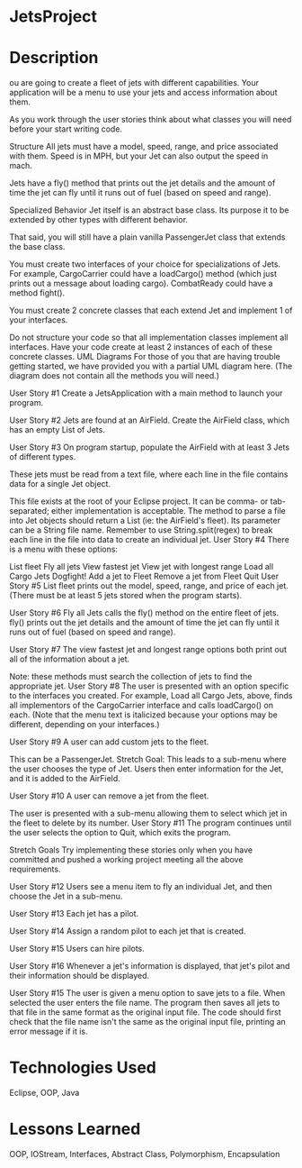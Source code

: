 # JetsProject

# Description
ou are going to create a fleet of jets with different capabilities. Your application will be a menu to use your jets and access information about them.

As you work through the user stories think about what classes you will need before your start writing code.

Structure
All jets must have a model, speed, range, and price associated with them. Speed is in MPH, but your Jet can also output the speed in mach.

Jets have a fly() method that prints out the jet details and the amount of time the jet can fly until it runs out of fuel (based on speed and range).

Specialized Behavior
Jet itself is an abstract base class. Its purpose it to be extended by other types with different behavior.

That said, you will still have a plain vanilla PassengerJet class that extends the base class.

You must create two interfaces of your choice for specializations of Jets. For example, CargoCarrier could have a loadCargo() method (which just prints out a message about loading cargo). CombatReady could have a method fight().

You must create 2 concrete classes that each extend Jet and implement 1 of your interfaces.

Do not structure your code so that all implementation classes implement all interfaces.
Have your code create at least 2 instances of each of these concrete classes.
UML Diagrams
For those of you that are having trouble getting started, we have provided you with a partial UML diagram here. (The diagram does not contain all the methods you will need.)

User Story #1
Create a JetsApplication with a main method to launch your program.

User Story #2
Jets are found at an AirField. Create the AirField class, which has an empty List of Jets.

User Story #3
On program startup, populate the AirField with at least 3 Jets of different types.

These jets must be read from a text file, where each line in the file contains data for a single Jet object.

This file exists at the root of your Eclipse project. It can be comma- or tab-separated; either implementation is acceptable.
The method to parse a file into Jet objects should return a List<Jet> (ie: the AirField's fleet). Its parameter can be a String file name.
Remember to use String.split(regex) to break each line in the file into data to create an individual jet.
User Story #4
There is a menu with these options:

List fleet
Fly all jets
View fastest jet
View jet with longest range
Load all Cargo Jets
Dogfight!
Add a jet to Fleet
Remove a jet from Fleet
Quit
User Story #5
List fleet prints out the model, speed, range, and price of each jet. (There must be at least 5 jets stored when the program starts).

User Story #6
Fly all Jets calls the fly() method on the entire fleet of jets. fly() prints out the jet details and the amount of time the jet can fly until it runs out of fuel (based on speed and range).

User Story #7
The view fastest jet and longest range options both print out all of the information about a jet.

Note: these methods must search the collection of jets to find the appropriate jet.
User Story #8
The user is presented with an option specific to the interfaces you created. For example, Load all Cargo Jets, above, finds all implementors of the CargoCarrier interface and calls loadCargo() on each. (Note that the menu text is italicized because your options may be different, depending on your interfaces.)

User Story #9
A user can add custom jets to the fleet.

This can be a PassengerJet.
Stretch Goal: This leads to a sub-menu where the user chooses the type of Jet.
Users then enter information for the Jet, and it is added to the AirField.

User Story #10
A user can remove a jet from the fleet.

The user is presented with a sub-menu allowing them to select which jet in the fleet to delete by its number.
User Story #11
The program continues until the user selects the option to Quit, which exits the program.

Stretch Goals
Try implementing these stories only when you have committed and pushed a working project meeting all the above requirements.

User Story #12
Users see a menu item to fly an individual Jet, and then choose the Jet in a sub-menu.

User Story #13
Each jet has a pilot.

User Story #14
Assign a random pilot to each jet that is created.

User Story #15
Users can hire pilots.

User Story #16
Whenever a jet's information is displayed, that jet's pilot and their information should be displayed.

User Story #15
The user is given a menu option to save jets to a file. When selected the user enters the file name. The program then saves all jets to that file in the same format as the original input file. The code should first check that the file name isn't the same as the original input file, printing an error message if it is.
# Technologies Used
Eclipse, OOP, Java
# Lessons Learned
OOP, IOStream, Interfaces, Abstract Class, Polymorphism, Encapsulation